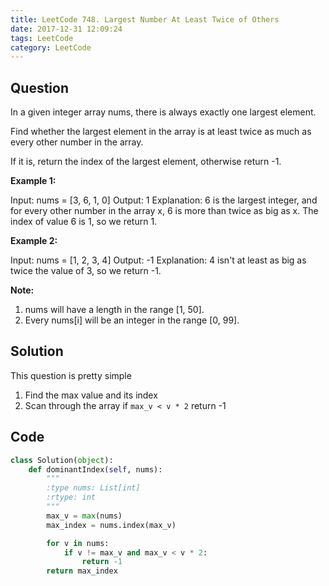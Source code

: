 ```yaml
---
title: LeetCode 748. Largest Number At Least Twice of Others
date: 2017-12-31 12:09:24
tags: LeetCode
category: LeetCode
---
```


## Question

In a given integer array nums, there is always exactly one largest element.

Find whether the largest element in the array is at least twice as much as every other number in the array.

If it is, return the index of the largest element, otherwise return -1.

**Example 1:**

Input: nums = [3, 6, 1, 0]
Output: 1
Explanation: 6 is the largest integer, and for every other number in the array x,
6 is more than twice as big as x.  The index of value 6 is 1, so we return 1.

**Example 2:**

Input: nums = [1, 2, 3, 4]
Output: -1
Explanation: 4 isn't at least as big as twice the value of 3, so we return -1.

**Note:**

1. nums will have a length in the range [1, 50].
2. Every nums[i] will be an integer in the range [0, 99].

## Solution

This question is pretty simple

1. Find the max value and its index
2. Scan through the array if `max_v < v * 2` return -1


## Code

```python
class Solution(object):
    def dominantIndex(self, nums):
        """
        :type nums: List[int]
        :rtype: int
        """
        max_v = max(nums)
        max_index = nums.index(max_v)

        for v in nums:
            if v != max_v and max_v < v * 2:
                return -1
        return max_index

```
